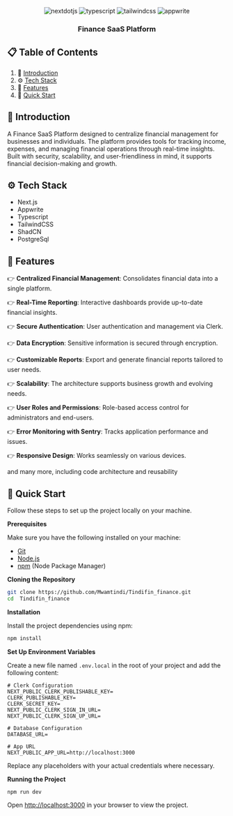 <div align="center">
  <div>
    <img src="https://img.shields.io/badge/-Next_JS-black?style=for-the-badge&logoColor=white&logo=nextdotjs&color=000000" alt="nextdotjs" />
    <img src="https://img.shields.io/badge/-TypeScript-black?style=for-the-badge&logoColor=white&logo=typescript&color=3178C6" alt="typescript" />
    <img src="https://img.shields.io/badge/-Tailwind_CSS-black?style=for-the-badge&logoColor=white&logo=tailwindcss&color=06B6D4" alt="tailwindcss" />
    <img src="https://img.shields.io/badge/-Appwrite-black?style=for-the-badge&logoColor=white&logo=appwrite&color=FD366E" alt="appwrite" />
  </div>

  <h3 align="center">Finance SaaS Platform</h3>

</div>

## 📋 <a name="table">Table of Contents</a>

1. 🤖 [Introduction](#introduction)
2. ⚙️ [Tech Stack](#tech-stack)
3. 🔋 [Features](#features)
4. 🤸 [Quick Start](#quick-start)

## <a name="introduction">🤖 Introduction</a>

A Finance SaaS Platform designed to centralize financial management for businesses and individuals. The platform provides tools for tracking income, expenses, and managing financial operations through real-time insights. Built with security, scalability, and user-friendliness in mind, it supports financial decision-making and growth.


## <a name="tech-stack">⚙️ Tech Stack</a>

- Next.js
- Appwrite
- Typescript
- TailwindCSS
- ShadCN
- PostgreSql

## <a name="features">🔋 Features</a>

👉 **Centralized Financial Management**: Consolidates financial data into a single platform.

👉 **Real-Time Reporting**: Interactive dashboards provide up-to-date financial insights.

👉 **Secure Authentication**: User authentication and management via Clerk.

👉 **Data Encryption**: Sensitive information is secured through encryption.

👉 **Customizable Reports**: Export and generate financial reports tailored to user needs.

👉 **Scalability**: The architecture supports business growth and evolving needs.

👉 **User Roles and Permissions**: Role-based access control for administrators and end-users.

👉 **Error Monitoring with Sentry**: Tracks application performance and issues.

👉 **Responsive Design**: Works seamlessly on various devices.

and many more, including code architecture and reusability

## <a name="quick-start">🤸 Quick Start</a>

Follow these steps to set up the project locally on your machine.

**Prerequisites**

Make sure you have the following installed on your machine:

- [Git](https://git-scm.com/)
- [Node.js](https://nodejs.org/en)
- [npm](https://www.npmjs.com/) (Node Package Manager)

**Cloning the Repository**

```bash
git clone https://github.com/Mwamtindi/Tindifin_finance.git
cd  Tindifin_finance
```

**Installation**

Install the project dependencies using npm:

```bash
npm install
```

**Set Up Environment Variables**

Create a new file named `.env.local` in the root of your project and add the following content:

```env
# Clerk Configuration  
NEXT_PUBLIC_CLERK_PUBLISHABLE_KEY=
CLERK_PUBLISHABLE_KEY=
CLERK_SECRET_KEY=
NEXT_PUBLIC_CLERK_SIGN_IN_URL=
NEXT_PUBLIC_CLERK_SIGN_UP_URL=

# Database Configuration  
DATABASE_URL=

# App URL  
NEXT_PUBLIC_APP_URL=http://localhost:3000  
```

Replace any placeholders with your actual credentials where necessary.

**Running the Project**

```bash
npm run dev
```

Open [http://localhost:3000](http://localhost:3000) in your browser to view the project.